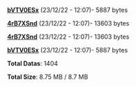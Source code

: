 [**bVTV0ESx**](/data/bVTV0ESx.txt) (23/12/22 - 12:07)- 5887 bytes

[**4rB7XSnd**](/data/4rB7XSnd.txt) (23/12/22 - 12:07)- 13603 bytes

[**4rB7XSnd**](/data/4rB7XSnd.txt) (23/12/22 - 12:07)- 13603 bytes

[**bVTV0ESx**](/data/bVTV0ESx.txt) (23/12/22 - 12:07)- 5887 bytes

**Total Datas**: 1404

**Total Size**: 8.75 MB / 8.7 MB